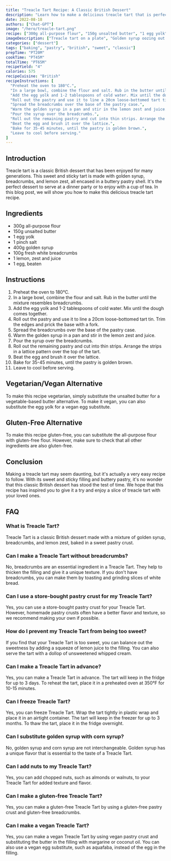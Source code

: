 ```yaml
---
title: "Treacle Tart Recipe: A Classic British Dessert"
description: "Learn how to make a delicious treacle tart that is perfect for any occasion. This classic British dessert is easy to make and will leave your taste buds wanting more!"
date: 2022-08-18
authors: ["Chat-GPT"]
image: "/hero/treacle-tart.png"
recipe: ["300g all-purpose flour", "150g unsalted butter", "1 egg yolk", "1 pinch salt", "400g golden syrup", "100g fresh white breadcrumbs", "1 lemon", "1 egg"]
imageDescription: ["Treacle tart on a plate", "Golden syrup oozing out of the tart", "A fork cutting into the tart", "A slice of the finished tart on a plate"]
categories: ["dessert"]
tags: ["baking", "pastry", "british", "sweet", "classic"]
prepTime: "PT20M"
cookTime: "PT45M"
totalTime: "PT65M"
recipeYield: "4"
calories: 575
recipeCuisine: "British"
recipeInstructions: [
  "Preheat the oven to 180°C.",
  "In a large bowl, combine the flour and salt. Rub in the butter until the mixture resembles breadcrumbs.",
  "Add the egg yolk and 1-2 tablespoons of cold water. Mix until the dough comes together.",
  "Roll out the pastry and use it to line a 20cm loose-bottomed tart tin. Trim the edges and prick the base with a fork.",
  "Spread the breadcrumbs over the base of the pastry case.",
  "Warm the golden syrup in a pan and stir in the lemon zest and juice.",
  "Pour the syrup over the breadcrumbs.",
  "Roll out the remaining pastry and cut into thin strips. Arrange the strips in a lattice pattern over the top of the tart.",
  "Beat the egg and brush it over the lattice.",
  "Bake for 35-45 minutes, until the pastry is golden brown.",
  "Leave to cool before serving."
]
---
```


## Introduction

Treacle tart is a classic British dessert that has been enjoyed for many generations. This sweet and sticky tart is made with golden syrup, breadcrumbs, and lemon zest, all encased in a buttery pastry shell. It's the perfect dessert to serve at a dinner party or to enjoy with a cup of tea. In this blog post, we will show you how to make this delicious treacle tart recipe.

## Ingredients

- 300g all-purpose flour
- 150g unsalted butter
- 1 egg yolk
- 1 pinch salt
- 400g golden syrup
- 100g fresh white breadcrumbs
- 1 lemon, zest and juice
- 1 egg, beaten

## Instructions

1. Preheat the oven to 180°C.
2. In a large bowl, combine the flour and salt. Rub in the butter until the mixture resembles breadcrumbs.
3. Add the egg yolk and 1-2 tablespoons of cold water. Mix until the dough comes together.
4. Roll out the pastry and use it to line a 20cm loose-bottomed tart tin. Trim the edges and prick the base with a fork.
5. Spread the breadcrumbs over the base of the pastry case.
6. Warm the golden syrup in a pan and stir in the lemon zest and juice.
7. Pour the syrup over the breadcrumbs.
8. Roll out the remaining pastry and cut into thin strips. Arrange the strips in a lattice pattern over the top of the tart.
9. Beat the egg and brush it over the lattice.
10. Bake for 35-45 minutes, until the pastry is golden brown.
11. Leave to cool before serving.

## Vegetarian/Vegan Alternative

To make this recipe vegetarian, simply substitute the unsalted butter for a vegetable-based butter alternative. To make it vegan, you can also substitute the egg yolk for a vegan egg substitute.

## Gluten-Free Alternative

To make this recipe gluten-free, you can substitute the all-purpose flour with gluten-free flour. However, make sure to check that all other ingredients are also gluten-free.

## Conclusion

Making a treacle tart may seem daunting, but it's actually a very easy recipe to follow. With its sweet and sticky filling and buttery pastry, it's no wonder that this classic British dessert has stood the test of time. We hope that this recipe has inspired you to give it a try and enjoy a slice of treacle tart with your loved ones.

## FAQ

### What is Treacle Tart?

Treacle Tart is a classic British dessert made with a mixture of golden syrup, breadcrumbs, and lemon zest, baked in a sweet pastry crust.

### Can I make a Treacle Tart without breadcrumbs?

No, breadcrumbs are an essential ingredient in a Treacle Tart. They help to thicken the filling and give it a unique texture. If you don't have breadcrumbs, you can make them by toasting and grinding slices of white bread.

### Can I use a store-bought pastry crust for my Treacle Tart?

Yes, you can use a store-bought pastry crust for your Treacle Tart. However, homemade pastry crusts often have a better flavor and texture, so we recommend making your own if possible.

### How do I prevent my Treacle Tart from being too sweet?

If you find that your Treacle Tart is too sweet, you can balance out the sweetness by adding a squeeze of lemon juice to the filling. You can also serve the tart with a dollop of unsweetened whipped cream.

### Can I make a Treacle Tart in advance?

Yes, you can make a Treacle Tart in advance. The tart will keep in the fridge for up to 3 days. To reheat the tart, place it in a preheated oven at 350°F for 10-15 minutes.

### Can I freeze Treacle Tart?

Yes, you can freeze Treacle Tart. Wrap the tart tightly in plastic wrap and place it in an airtight container. The tart will keep in the freezer for up to 3 months. To thaw the tart, place it in the fridge overnight.

### Can I substitute golden syrup with corn syrup?

No, golden syrup and corn syrup are not interchangeable. Golden syrup has a unique flavor that is essential to the taste of a Treacle Tart.

### Can I add nuts to my Treacle Tart?

Yes, you can add chopped nuts, such as almonds or walnuts, to your Treacle Tart for added texture and flavor.

### Can I make a gluten-free Treacle Tart?

Yes, you can make a gluten-free Treacle Tart by using a gluten-free pastry crust and gluten-free breadcrumbs.

### Can I make a vegan Treacle Tart?

Yes, you can make a vegan Treacle Tart by using vegan pastry crust and substituting the butter in the filling with margarine or coconut oil. You can also use a vegan egg substitute, such as aquafaba, instead of the egg in the filling.